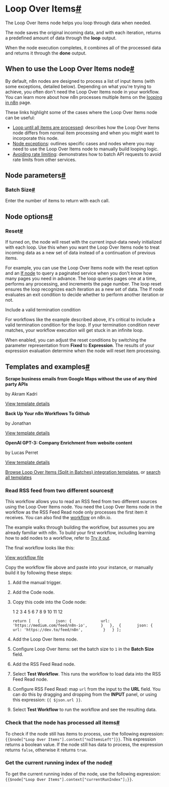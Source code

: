 [](https://github.com/n8n-io/n8n-docs/edit/main/docs/integrations/builtin/core-nodes/n8n-nodes-base.splitinbatches.md "Edit this page")

# Loop Over Items[#](#loop-over-items "Permanent link")

The Loop Over Items node helps you loop through data when needed.

The node saves the original incoming data, and with each iteration, returns a predefined amount of data through the **loop** output.

When the node execution completes, it combines all of the processed data and returns it through the **done** output.

## When to use the Loop Over Items node[#](#when-to-use-the-loop-over-items-node "Permanent link")

By default, n8n nodes are designed to process a list of input items (with some exceptions, detailed below). Depending on what you're trying to achieve, you often don't need the Loop Over Items node in your workflow. You can learn more about how n8n processes multiple items on the [looping in n8n](../../../../flow-logic/looping/) page.

These links highlight some of the cases where the Loop Over Items node can be useful:

*   [Loop until all items are processed](../../../../flow-logic/looping/#loop-until-all-items-are-processed): describes how the Loop Over Items node differs from normal item processing and when you might want to incorporate this node.
*   [Node exceptions](../../../../flow-logic/looping/#node-exceptions): outlines specific cases and nodes where you may need to use the Loop Over Items node to manually build looping logic.
*   [Avoiding rate limiting](../../rate-limits/): demonstrates how to batch API requests to avoid rate limits from other services.

## Node parameters[#](#node-parameters "Permanent link")

### Batch Size[#](#batch-size "Permanent link")

Enter the number of items to return with each call.

## Node options[#](#node-options "Permanent link")

### Reset[#](#reset "Permanent link")

If turned on, the node will reset with the current input-data newly initialized with each loop. Use this when you want the Loop Over Items node to treat incoming data as a new set of data instead of a continuation of previous items.

For example, you can use the Loop Over Items node with the reset option and an [If node](../n8n-nodes-base.if/) to query a paginated service when you don't know how many pages you need in advance. The loop queries pages one at a time, performs any processing, and increments the page number. The loop reset ensures the loop recognizes each iteration as a new set of data. The If node evaluates an exit condition to decide whether to perform another iteration or not.

Include a valid termination condition

For workflows like the example described above, it's critical to include a valid termination condition for the loop. If your termination condition never matches, your workflow execution will get stuck in an infinite loop.

When enabled, you can adjust the reset conditions by switching the parameter representation from **Fixed** to **Expression**. The results of your expression evaluation determine when the node will reset item processing.

## Templates and examples[#](#templates-and-examples "Permanent link")

**Scrape business emails from Google Maps without the use of any third party APIs**

by Akram Kadri

[View template details](https://n8n.io/workflows/2567-scrape-business-emails-from-google-maps-without-the-use-of-any-third-party-apis/)

**Back Up Your n8n Workflows To Github**

by Jonathan

[View template details](https://n8n.io/workflows/1534-back-up-your-n8n-workflows-to-github/)

**OpenAI GPT-3: Company Enrichment from website content**

by Lucas Perret

[View template details](https://n8n.io/workflows/1862-openai-gpt-3-company-enrichment-from-website-content/)

[Browse Loop Over Items (Split in Batches) integration templates](https://n8n.io/integrations/split-in-batches/), or [search all templates](https://n8n.io/workflows/)

### Read RSS feed from two different sources[#](#read-rss-feed-from-two-different-sources "Permanent link")

This workflow allows you to read an RSS feed from two different sources using the Loop Over Items node. You need the Loop Over Items node in the workflow as the RSS Feed Read node only processes the first item it receives. You can also find the [workflow](https://n8n.io/workflows/687-read-rss-feed-from-two-different-sources/) on n8n.io.

The example walks through building the workflow, but assumes you are already familiar with n8n. To build your first workflow, including learning how to add nodes to a workflow, refer to [Try it out](../../../../try-it-out/).

The final workflow looks like this:

[View workflow file](/_workflows/integrations/builtin/core-nodes/n8n-nodes-base.splitinbatches/rss-feed-example.json)

Copy the workflow file above and paste into your instance, or manually build it by following these steps:

1.  Add the manual trigger.
2.  Add the Code node.
3.  Copy this code into the Code node:
    
     1
     2
     3
     4
     5
     6
     7
     8
     9
    10
    11
    12
    
    `return [ 	{ 		json: { 			url: 'https://medium.com/feed/n8n-io', 		} 	}, 	{ 		json: { 			url: 'https://dev.to/feed/n8n', 		} 	} ];`
    
4.  Add the Loop Over Items node.
5.  Configure Loop Over Items: set the batch size to `1` in the **Batch Size** field.
6.  Add the RSS Feed Read node.
7.  Select **Test Workflow**. This runs the workflow to load data into the RSS Feed Read node.
8.  Configure RSS Feed Read: map `url` from the input to the **URL** field. You can do this by dragging and dropping from the **INPUT** panel, or using this expression: `{{ $json.url }}`.
9.  Select **Test Workflow** to run the workflow and see the resulting data.

### Check that the node has processed all items[#](#check-that-the-node-has-processed-all-items "Permanent link")

To check if the node still has items to process, use the following expression: `{{$node["Loop Over Items"].context["noItemsLeft"]}}`. This expression returns a boolean value. If the node still has data to process, the expression returns `false`, otherwise it returns `true`.

### Get the current running index of the node[#](#get-the-current-running-index-of-the-node "Permanent link")

To get the current running index of the node, use the following expression: `{{$node["Loop Over Items"].context["currentRunIndex"];}}`.